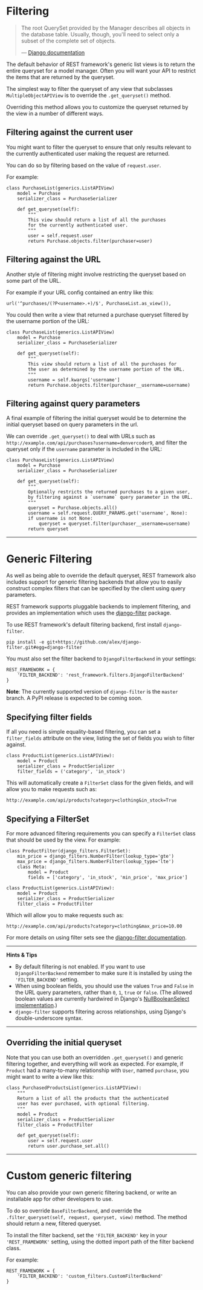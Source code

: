 <a class="github" href="filters.py"></a>

# Filtering

> The root QuerySet provided by the Manager describes all objects in the database table. Usually, though, you'll need to select only a subset of the complete set of objects.
>
> &mdash; [Django documentation][cite]

The default behavior of REST framework's generic list views is to return the entire queryset for a model manager.  Often you will want your API to restrict the items that are returned by the queryset.

The simplest way to filter the queryset of any view that subclasses `MultipleObjectAPIView` is to override the `.get_queryset()` method.

Overriding this method allows you to customize the queryset returned by the view in a number of different ways.

## Filtering against the current user

You might want to filter the queryset to ensure that only results relevant to the currently authenticated user making the request are returned.

You can do so by filtering based on the value of `request.user`.

For example:

    class PurchaseList(generics.ListAPIView)
        model = Purchase
        serializer_class = PurchaseSerializer
 
        def get_queryset(self):
            """
            This view should return a list of all the purchases
            for the currently authenticated user.
            """
            user = self.request.user
            return Purchase.objects.filter(purchaser=user)


## Filtering against the URL

Another style of filtering might involve restricting the queryset based on some part of the URL.  

For example if your URL config contained an entry like this:

    url('^purchases/(?P<username>.+)/$', PurchaseList.as_view()),

You could then write a view that returned a purchase queryset filtered by the username portion of the URL:

    class PurchaseList(generics.ListAPIView)
        model = Purchase
        serializer_class = PurchaseSerializer
 
        def get_queryset(self):
            """
            This view should return a list of all the purchases for
            the user as determined by the username portion of the URL.
            """
            username = self.kwargs['username']
            return Purchase.objects.filter(purchaser__username=username)

## Filtering against query parameters 

A final example of filtering the initial queryset would be to determine the initial queryset based on query parameters in the url.

We can override `.get_queryset()` to deal with URLs such as `http://example.com/api/purchases?username=denvercoder9`, and filter the queryset only if the `username` parameter is included in the URL:

    class PurchaseList(generics.ListAPIView)
        model = Purchase
        serializer_class = PurchaseSerializer
 
        def get_queryset(self):
            """
            Optionally restricts the returned purchases to a given user,
            by filtering against a `username` query parameter in the URL.
            """
            queryset = Purchase.objects.all()
            username = self.request.QUERY_PARAMS.get('username', None):
            if username is not None:
                queryset = queryset.filter(purchaser__username=username)
            return queryset

---

# Generic Filtering

As well as being able to override the default queryset, REST framework also includes support for generic filtering backends that allow you to easily construct complex filters that can be specified by the client using query parameters.

REST framework supports pluggable backends to implement filtering, and provides an implementation which uses the [django-filter] package.

To use REST framework's default filtering backend, first install `django-filter`.

    pip install -e git+https://github.com/alex/django-filter.git#egg=django-filter

You must also set the filter backend to `DjangoFilterBackend` in your settings:

    REST_FRAMEWORK = {
        'FILTER_BACKEND': 'rest_framework.filters.DjangoFilterBackend'
    }

**Note**: The currently supported version of `django-filter` is the `master` branch.  A PyPI release is expected to be coming soon.

## Specifying filter fields

If all you need is simple equality-based filtering, you can set a `filter_fields` attribute on the view, listing the set of fields you wish to filter against.

    class ProductList(generics.ListAPIView):
        model = Product
        serializer_class = ProductSerializer
        filter_fields = ('category', 'in_stock')

This will automatically create a `FilterSet` class for the given fields, and will allow you to make requests such as:

    http://example.com/api/products?category=clothing&in_stock=True

## Specifying a FilterSet

For more advanced filtering requirements you can specify a `FilterSet` class that should be used by the view.  For example:

    class ProductFilter(django_filters.FilterSet):
        min_price = django_filters.NumberFilter(lookup_type='gte')
        max_price = django_filters.NumberFilter(lookup_type='lte')
        class Meta:
            model = Product
            fields = ['category', 'in_stock', 'min_price', 'max_price']

    class ProductList(generics.ListAPIView):
        model = Product
        serializer_class = ProductSerializer
        filter_class = ProductFilter

Which will allow you to make requests such as:

    http://example.com/api/products?category=clothing&max_price=10.00

For more details on using filter sets see the [django-filter documentation][django-filter-docs].

---

**Hints & Tips**

* By default filtering is not enabled.  If you want to use `DjangoFilterBackend` remember to make sure it is installed by using the `'FILTER_BACKEND'` setting.
* When using boolean fields, you should use the values `True` and `False` in the URL query parameters, rather than `0`, `1`, `true` or `false`.  (The allowed boolean values are currently hardwired in Django's [NullBooleanSelect implementation][nullbooleanselect].) 
* `django-filter` supports filtering across relationships, using Django's double-underscore syntax.

---

## Overriding the initial queryset
 
Note that you can use both an overridden `.get_queryset()` and generic filtering together, and everything will work as expected.  For example, if `Product` had a many-to-many relationship with `User`, named `purchase`, you might want to write a view like this:

    class PurchasedProductsList(generics.ListAPIView):
        """
        Return a list of all the products that the authenticated
        user has ever purchased, with optional filtering.
        """
        model = Product
        serializer_class = ProductSerializer
        filter_class = ProductFilter
        
        def get_queryset(self):
            user = self.request.user
            return user.purchase_set.all()
---

# Custom generic filtering

You can also provide your own generic filtering backend, or write an installable app for other developers to use.

To do so override `BaseFilterBackend`, and override the `.filter_queryset(self, request, queryset, view)` method.  The method should return a new, filtered queryset.

To install the filter backend, set the `'FILTER_BACKEND'` key in your `'REST_FRAMEWORK'` setting, using the dotted import path of the filter backend class.

For example:

    REST_FRAMEWORK = {
        'FILTER_BACKEND': 'custom_filters.CustomFilterBackend'
    }

[cite]: https://docs.djangoproject.com/en/dev/topics/db/queries/#retrieving-specific-objects-with-filters
[django-filter]: https://github.com/alex/django-filter
[django-filter-docs]: https://django-filter.readthedocs.org/en/latest/index.html
[nullbooleanselect]: https://github.com/django/django/blob/master/django/forms/widgets.py